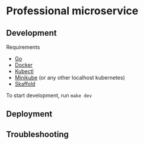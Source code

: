 # Professional microservice

## Development
Requirements
- [Go](https://go.dev)
- [Docker](https://docs.docker.com/get-docker/)
- [Kubectl](https://kubernetes.io/docs/tasks/tools/)
- [Minikube](https://minikube.sigs.k8s.io/docs/start/) (or any other localhost kubernetes)
- [Skaffold](https://skaffold.dev/docs/install/)

To start development, run `make dev`

## Deployment

## Troubleshooting
